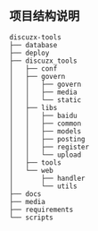 ## 项目结构说明
    discuzx-tools
    ├── database
    ├── deploy
    ├── discuzx_tools
    │   ├── conf
    │   ├── govern
    │   │   ├── govern
    │   │   ├── media
    │   │   └── static
    │   ├── libs
    │   │   ├── baidu
    │   │   ├── common
    │   │   ├── models
    │   │   ├── posting
    │   │   ├── register
    │   │   └── upload
    │   ├── tools
    │   └── web
    │       ├── handler
    │       └── utils
    ├── docs
    ├── media
    ├── requirements
    └── scripts
